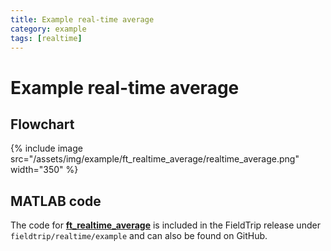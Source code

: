 ```yaml
---
title: Example real-time average
category: example
tags: [realtime]
---
```


# Example real-time average

## Flowchart

{% include image src="/assets/img/example/ft_realtime_average/realtime_average.png" width="350" %}

## MATLAB code

The code for **[ft_realtime_average](/reference/realtime/example/ft_realtime_average)** is included in the FieldTrip release under `fieldtrip/realtime/example` and can also be found on GitHub.
